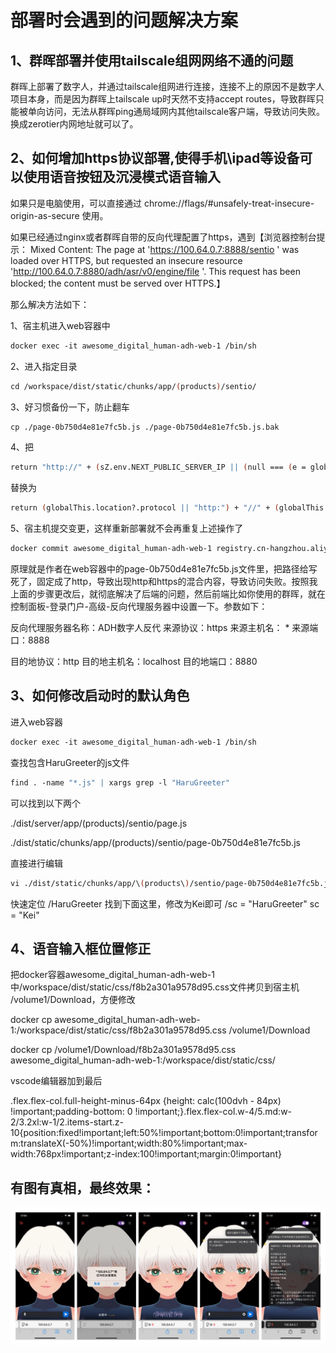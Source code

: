# 部署时会遇到的问题解决方案

## 1、群晖部署并使用tailscale组网网络不通的问题
群晖上部署了数字人，并通过tailscale组网进行连接，连接不上的原因不是数字人项目本身，而是因为群晖上tailscale up时天然不支持accept routes，导致群晖只能被单向访问，无法从群晖ping通局域网内其他tailscale客户端，导致访问失败。换成zerotier内网地址就可以了。

## 2、如何增加https协议部署,使得手机\ipad等设备可以使用语音按钮及沉浸模式语音输入
如果只是电脑使用，可以直接通过 chrome://flags/#unsafely-treat-insecure-origin-as-secure 使用。

如果已经通过nginx或者群晖自带的反向代理配置了https，遇到【浏览器控制台提示：
Mixed Content: The page at 'https://100.64.0.7:8888/sentio ' was loaded over HTTPS, but requested an insecure resource 'http://100.64.0.7:8880/adh/asr/v0/engine/file '. This request has been blocked; the content must be served over HTTPS.】

那么解决方法如下：

1、宿主机进入web容器中
```abc
docker exec -it awesome_digital_human-adh-web-1 /bin/sh
```

2、进入指定目录
```abc
cd /workspace/dist/static/chunks/app/(products)/sentio/
```

3、好习惯备份一下，防止翻车
```abc
cp ./page-0b750d4e81e7fc5b.js ./page-0b750d4e81e7fc5b.js.bak
```

4、把
```abc
return "http://" + (sZ.env.NEXT_PUBLIC_SERVER_IP || (null === (e = globalThis.location) || void 0 === e ? void 0 : e.hostname)) + ":8880"
```
替换为
```abc
return (globalThis.location?.protocol || "http:") + "//" + (globalThis.location?.hostname || "localhost") + (globalThis.location?.port ? ":" + globalThis.location.port : "")
```

5、宿主机提交变更，这样重新部署就不会再重复上述操作了
```abc
docker commit awesome_digital_human-adh-web-1 registry.cn-hangzhou.aliyuncs.com/awesome-digital-human/adh-web:main-latest-https
```

原理就是作者在web容器中的page-0b750d4e81e7fc5b.js文件里，把路径给写死了，固定成了http，导致出现http和https的混合内容，导致访问失败。按照我上面的步骤更改后，就彻底解决了后端的问题，然后前端比如你使用的群晖，就在 控制面板-登录门户-高级-反向代理服务器中设置一下。参数如下：

反向代理服务器名称：ADH数字人反代
来源协议：https
来源主机名： *
来源端口：8888

目的地协议：http
目的地主机名：localhost
目的地端口：8880

## 3、如何修改启动时的默认角色
进入web容器
```abc
docker exec -it awesome_digital_human-adh-web-1 /bin/sh
```

查找包含HaruGreeter的js文件
```abc
find . -name "*.js" | xargs grep -l "HaruGreeter"
```

可以找到以下两个

./dist/server/app/\(products\)/sentio/page.js

./dist/static/chunks/app/\(products\)/sentio/page-0b750d4e81e7fc5b.js

直接进行编辑
```abc
vi ./dist/static/chunks/app/\(products\)/sentio/page-0b750d4e81e7fc5b.js
```

快速定位
/HaruGreeter  找到下面这里，修改为Kei即可
/sc = "HaruGreeter"    sc = "Kei"

## 4、语音输入框位置修正
把docker容器awesome_digital_human-adh-web-1  中/workspace/dist/static/css/f8b2a301a9578d95.css文件拷贝到宿主机 /volume1/Download，方便修改

docker cp awesome_digital_human-adh-web-1:/workspace/dist/static/css/f8b2a301a9578d95.css /volume1/Download

docker cp /volume1/Download/f8b2a301a9578d95.css awesome_digital_human-adh-web-1:/workspace/dist/static/css/

vscode编辑器加到最后

.flex.flex-col.full-height-minus-64px {height: calc(100dvh - 84px) !important;padding-bottom: 0 !important;}.flex.flex-col.w-4\/5\.md\:w-2\/3\.2xl\:w-1\/2.items-start.z-10{position:fixed!important;left:50%!important;bottom:0!important;transform:translateX(-50%)!important;width:80%!important;max-width:768px!important;z-index:100!important;margin:0!important}

## 有图有真相，最终效果：
![修改完成后的最终效果](https://raw.githubusercontent.com/simplify123/awesome-digital-human-live2d/refs/heads/main/%E6%9C%80%E7%BB%88%E6%95%88%E6%9E%9C.webp)
